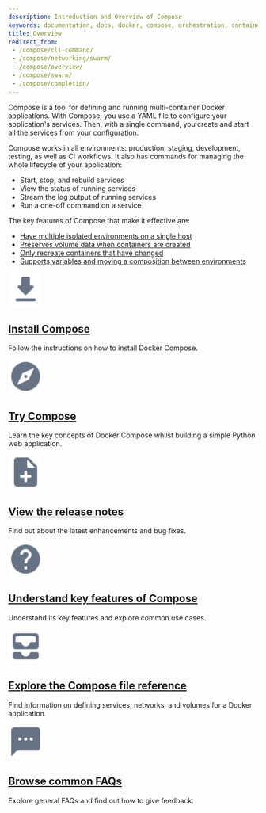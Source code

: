 ```yaml
---
description: Introduction and Overview of Compose
keywords: documentation, docs, docker, compose, orchestration, containers
title: Overview
redirect_from:
 - /compose/cli-command/
 - /compose/networking/swarm/
 - /compose/overview/
 - /compose/swarm/
 - /compose/completion/
---
```


Compose is a tool for defining and running multi-container Docker applications.
With Compose, you use a YAML file to configure your application's services.
Then, with a single command, you create and start all the services
from your configuration.

Compose works in all environments: production, staging, development, testing, as
well as CI workflows. It also has commands for managing the whole lifecycle of your application:

 * Start, stop, and rebuild services
 * View the status of running services
 * Stream the log output of running services
 * Run a one-off command on a service

The key features of Compose that make it effective are:

* [Have multiple isolated environments on a single host](features-uses.md#have-multiple-isolated-environments-on-a-single-host)
* [Preserves volume data when containers are created](features-uses.md#preserves-volume-data-when-containers-are-created)
* [Only recreate containers that have changed](features-uses.md#only-recreate-containers-that-have-changed)
* [Supports variables and moving a composition between environments](features-uses.md#supports-variables-and-moving-a-composition-between-environments)

<div class="component-container">
    <!--start row-->
    <div class="row">
      <div class="col-xs-12 col-sm-12 col-md-12 col-lg-4 block">
        <div class="component">
             <div class="component-icon">
                 <a href="/compose/install/"><img src="/assets/images/download.svg" alt="Download and install" width="70" height="70"></a>
             </div>
                 <h2 id="docker-compose"><a href="/compose/install/">Install Compose </a></h2>
                <p>Follow the instructions on how to install Docker Compose.</p>
        </div>
      </div>
      <div class="col-xs-12 col-sm-12 col-md-12 col-lg-4 block">
        <div class="component">
            <div class="component-icon">
                 <a href="/compose/gettingstarted/"><img src="/assets/images/explore.svg" alt="Docker Compose" width="70" height="70"></a>
            </div>
                <h2 id="docker-compose"><a href="/compose/gettingstarted/">Try Compose</a></h2>
                <p>Learn the key concepts of Docker Compose whilst building a simple Python web application.</p>
         </div>
     </div>
     <div class="col-xs-12 col-sm-12 col-md-12 col-lg-4 block">
        <div class="component">
            <div class="component-icon">
                <a href="/compose/release-notes/"><img src="/assets/images/note-add.svg" alt="Release notes" width="70" height="70"></a>
            </div>
                <h2 id="docker-compose"><a href="/compose/release-notes/">View the release notes</a></h2>
                <p>Find out about the latest enhancements and bug fixes.</p>
        </div>
    </div>
    </div>
        <!--start row-->
    <div class="row">
     <div class="col-xs-12 col-sm-12 col-md-12 col-lg-4 block">
        <div class="component">
            <div class="component-icon">
                 <a href="/compose/features-uses/"><img src="/assets/images/help.svg" alt="FAQs" width="70" height="70"></a>
            </div>
                <h2 id="docker-compose"><a href="/compose/features-uses/">Understand key features of Compose</a></h2>
                <p>Understand its key features and explore common use cases.</p>
        </div>
     </div>
     <div class="col-xs-12 col-sm-12 col-md-12 col-lg-4 block">
        <div class="component">
          <div class="component-icon">
                 <a href="/compose/compose-file/"><img src="/assets/images/all-inbox.svg" alt="Additional resources" width="70" height="70"></a>
          </div>
                <h2 id="docker-compose"><a href="/compose/compose-file/">Explore the Compose file reference</a></h2>
                <p>Find information on defining services, networks, and volumes for a Docker application.</p>
        </div>
      </div>
      <div class="col-xs-12 col-sm-12 col-md-12 col-lg-4 block">
        <div class="component">
            <div class="component-icon">
                <a href="/compose/faq/"><img src="/assets/images/sms.svg" alt="Give feedback" width="70" height="70"></a>
            </div>
                <h2 id="docker-compose"><a href="/compose/faq/">Browse common FAQs</a></h2>
                <p>Explore general FAQs and find out how to give feedback.</p>
        </div>
     </div>
    </div>
</div>



